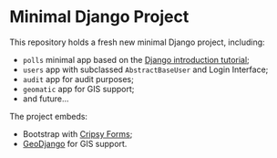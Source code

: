 # Minimal Django Project

This repository holds a fresh new minimal Django project, including:

 - `polls` minimal app based on the [Django introduction tutorial][1];
 - `users` app with subclassed `AbstractBaseUser` and Login Interface;
 - `audit` app for audit purposes;
 - `geomatic` app for GIS support;
 - and future...
 
The project embeds:

 - Bootstrap with [Cripsy Forms][3];
 - [GeoDjango][4] for GIS support.

[1]: https://docs.djangoproject.com/en/2.1/intro/tutorial01/
[2]: / 
[3]: https://django-crispy-forms.readthedocs.io/en/latest/install.html
[4]: https://docs.djangoproject.com/en/2.1/ref/contrib/gis/